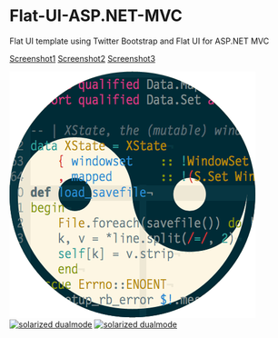 Flat-UI-ASP.NET-MVC
===================

Flat UI template using Twitter Bootstrap and Flat UI for ASP.NET MVC


[Screenshot1](https://raw.github.com/yrshaikh/Flat-UI-Template-ASP.NET-MVC/master/screenshots/Flat-UI.png)
[Screenshot2](https://raw.github.com/yrshaikh/Flat-UI-Template-ASP.NET-MVC/master/screenshots/Flat-UI-2.png)
[Screenshot3](https://raw.github.com/yrshaikh/Flat-UI-Template-ASP.NET-MVC/master/screenshots/Flat-UI-3.png)

[![solarized dualmode](https://github.com/altercation/solarized/raw/master/img/solarized-yinyang.png)](#features)
[![solarized dualmode](https://github.com/yrshaikh/Flat-UI-Template-ASP.NET-MVC/master/screenshots/Flat-UI.png)](#features)
[![solarized dualmode](https://raw.github.com/yrshaikh/Flat-UI-Template-ASP.NET-MVC/master/screenshots/Flat-UI.png)](#features)
